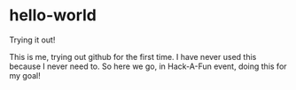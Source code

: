 # hello-world
Trying it out!

This is me, trying out github for the first time. I have never used this because I never need to. So here we go, in Hack-A-Fun event, doing this for my goal!
